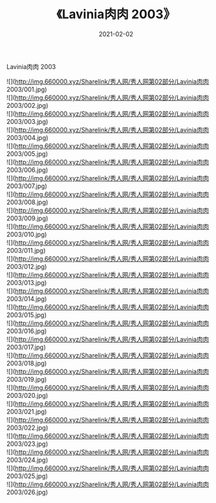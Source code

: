 ﻿---
layout: post
title:  《Lavinia肉肉 2003》
date:   2021-02-02
img: http://img.660000.xyz/Sharelink/秀人网/秀人网第02部分/Lavinia肉肉 2003/000.jpg
categories: [美女, 清纯, 唯美]
---

Lavinia肉肉 2003

  ![](http://img.660000.xyz/Sharelink/秀人网/秀人网第02部分/Lavinia肉肉 2003/001.jpg) <br> ![](http://img.660000.xyz/Sharelink/秀人网/秀人网第02部分/Lavinia肉肉 2003/002.jpg) <br> ![](http://img.660000.xyz/Sharelink/秀人网/秀人网第02部分/Lavinia肉肉 2003/003.jpg) <br> ![](http://img.660000.xyz/Sharelink/秀人网/秀人网第02部分/Lavinia肉肉 2003/004.jpg) <br> ![](http://img.660000.xyz/Sharelink/秀人网/秀人网第02部分/Lavinia肉肉 2003/005.jpg) <br> ![](http://img.660000.xyz/Sharelink/秀人网/秀人网第02部分/Lavinia肉肉 2003/006.jpg) <br> ![](http://img.660000.xyz/Sharelink/秀人网/秀人网第02部分/Lavinia肉肉 2003/007.jpg) <br> ![](http://img.660000.xyz/Sharelink/秀人网/秀人网第02部分/Lavinia肉肉 2003/008.jpg) <br> ![](http://img.660000.xyz/Sharelink/秀人网/秀人网第02部分/Lavinia肉肉 2003/009.jpg) <br> ![](http://img.660000.xyz/Sharelink/秀人网/秀人网第02部分/Lavinia肉肉 2003/010.jpg) <br> ![](http://img.660000.xyz/Sharelink/秀人网/秀人网第02部分/Lavinia肉肉 2003/011.jpg) <br> ![](http://img.660000.xyz/Sharelink/秀人网/秀人网第02部分/Lavinia肉肉 2003/012.jpg) <br> ![](http://img.660000.xyz/Sharelink/秀人网/秀人网第02部分/Lavinia肉肉 2003/013.jpg) <br> ![](http://img.660000.xyz/Sharelink/秀人网/秀人网第02部分/Lavinia肉肉 2003/014.jpg) <br> ![](http://img.660000.xyz/Sharelink/秀人网/秀人网第02部分/Lavinia肉肉 2003/015.jpg) <br> ![](http://img.660000.xyz/Sharelink/秀人网/秀人网第02部分/Lavinia肉肉 2003/016.jpg) <br> ![](http://img.660000.xyz/Sharelink/秀人网/秀人网第02部分/Lavinia肉肉 2003/017.jpg) <br> ![](http://img.660000.xyz/Sharelink/秀人网/秀人网第02部分/Lavinia肉肉 2003/018.jpg) <br> ![](http://img.660000.xyz/Sharelink/秀人网/秀人网第02部分/Lavinia肉肉 2003/019.jpg) <br> ![](http://img.660000.xyz/Sharelink/秀人网/秀人网第02部分/Lavinia肉肉 2003/020.jpg) <br> ![](http://img.660000.xyz/Sharelink/秀人网/秀人网第02部分/Lavinia肉肉 2003/021.jpg) <br> ![](http://img.660000.xyz/Sharelink/秀人网/秀人网第02部分/Lavinia肉肉 2003/022.jpg) <br> ![](http://img.660000.xyz/Sharelink/秀人网/秀人网第02部分/Lavinia肉肉 2003/023.jpg) <br> ![](http://img.660000.xyz/Sharelink/秀人网/秀人网第02部分/Lavinia肉肉 2003/024.jpg) <br> ![](http://img.660000.xyz/Sharelink/秀人网/秀人网第02部分/Lavinia肉肉 2003/025.jpg) <br> ![](http://img.660000.xyz/Sharelink/秀人网/秀人网第02部分/Lavinia肉肉 2003/026.jpg) <br>